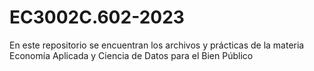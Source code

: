 # EC3002C.602-2023
En este repositorio se encuentran los archivos y prácticas de la materia Economía Aplicada y Ciencia de Datos para el Bien Público
